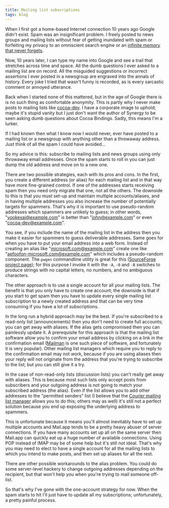 ```yaml
---
title: Mailing list subscriptions
tags: blog
---
```


When I first got a home-based Internet connection 10 years ago Google didn't exist. Spam was an insignificant problem. I freely posted to news groups and mailing lists without fear of getting inundated with spam or forfeiting my privacy to an omniscient search engine or an [infinite memory that never forgets](http://web.archive.org/).

Now, 10 years later, I can type my name into Google and see a trail that stretches across time and space. All the dumb questions I ever asked to a mailing list are on record. All the misguided suggestions or incorrect assertions I ever posted in a newsgroup are engraved into the annals of history. Every joke I tried that wasn't funny is recorded, as is every sarcastic comment or annoyed utterance.

Back when I started none of this mattered, but in the age of Google there is is no such thing as comfortable anonymity. This is partly why I never make posts to mailing lists like [cocoa-dev](http://lists.apple.com/mailman/listinfo/cocoa-dev). I have a corporate image to uphold; maybe it's stupid vanity but I just don't want the author of Synergy to be seen asking dumb questions about Cocoa Bindings. Sadly, this means I'm a lurker.

If I had known then what I know now I would never, ever have posted to a mailing list or a newsgroup with anything other than a throwaway address. Just think of all the spam I could have avoided...

So my advice is this: subscribe to mailing lists and news groups using only throwaway email addresses. Once the spam starts to roll in you can just dump the old address and move on to a new one.

There are two possible strategies, each with its pros and cons. In the first, you create a different address (or alias) for each mailing list and in that way have more fine-grained control. If one of the addresses starts receiving spam then you need only migrate that one, not all the others. The downside to this is that you must set-up and maintain multiple accounts/aliases, and in having multiple addresses you also increase the number of potentially targets for spammers. That's why it is important to use pseudo-random addresses which spammers are unlikely to guess; in other words, "yookexai@example.com" is better than "john@example.com" or even "cocoa-dev@example.com".

You see, if you include the name of the mailing list in the address then you make it easier for spammers to guess deliverable addresses. Same goes for when you have to put your email address into a web form. Instead of creating an alias like "microsoft.com@example.com" create one like "aefoofon-microsoft.com@example.com" which includes a pseudo-random component. The `pwgen` commandline utility is great for this ([SourceForge project page](http://sourceforge.net/projects/pwgen/)); for this purpose I invoke it with the `-A`, `-0` and `-B` switches to produce strings with no capital letters, no numbers, and no ambiguous characters.

The other approach is to use a single account for all your mailing lists. The benefit is that you only have to create one account; the downside is that if you start to get spam then you have to update every single mailing list subscription to a newly created address and that can be very time consuming if you have a lot of subscriptions.

In the long run a hybrid approach may be the best. If you're subscribed to a read-only list (announcements) then you don't need to create full accounts; you can get away with aliases. If the alias gets compromised then you can painlessly update it. A prerequisite for this approach is that the mailing list software allow you to confirm your email address by clicking on a link in the confirmation email ([Mailman](http://www.gnu.org/software/mailman/index.html) is one such piece of software, and fortunately it is very popular). Other mailing list managers which require you to reply to the confirmation email may not work, because if you are using aliases then your reply will not originate from the address that you're trying to subscribe to the list; but you can still give it a try.

In the case of non-read-only lists (discussion lists) you can't really get away with aliases. This is because most such lists only accept posts from subscribers and your outgoing address is not going to match your subscribed address (the alias). Even if the list allows you to add other addresses to the "permitted senders" list (I believe that the [Courier mailing list manager](http://www.courier-mta.org/couriermlm.html) allows you to do this; others may as well) it's still not a perfect solution because you end up exposing the underlying address to spammers.

This is unfortunate because it means you'll almost inevitably have to set up multiple accounts and Mail.app tends to be a pretty heavy abuser of server connections. If you have many accounts set up all on the same server then Mail.app can quickly eat up a huge number of available connections. Using POP instead of IMAP may be of some help but it's still not ideal. That's why you may need to elect to have a single account for all the mailing lists to which you intend to make posts, and then set up aliases for all the rest.

There are other possible workarounds to the alias problem. You could do some server-level hackery to change outgoing addresses depending on the recipient, but that won't help you when you're trying to mail someone off-list.

So that's why I've gone with the one-account strategy for now. When the spam starts to hit I'll just have to update all my subscriptions; unfortunately, a pretty painful process.
